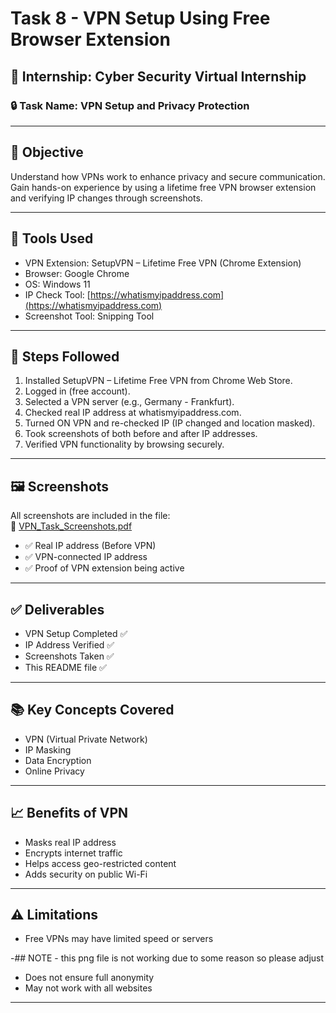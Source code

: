 # Task 8 - VPN Setup Using Free Browser Extension

## 📌 Internship: Cyber Security Virtual Internship

### 🔒 Task Name: VPN Setup and Privacy Protection

---

## 🎯 Objective

Understand how VPNs work to enhance privacy and secure communication. Gain hands-on experience by using a lifetime free VPN browser extension and verifying IP changes through screenshots.

---

## 🧰 Tools Used

- VPN Extension: SetupVPN – Lifetime Free VPN (Chrome Extension)
- Browser: Google Chrome
- OS: Windows 11
- IP Check Tool: [https://whatismyipaddress.com](https://whatismyipaddress.com)
- Screenshot Tool: Snipping Tool

---

## 🔧 Steps Followed

1. Installed SetupVPN – Lifetime Free VPN from Chrome Web Store.
2. Logged in (free account).
3. Selected a VPN server (e.g., Germany - Frankfurt).
4. Checked real IP address at whatismyipaddress.com.
5. Turned ON VPN and re-checked IP (IP changed and location masked).
6. Took screenshots of both before and after IP addresses.
7. Verified VPN functionality by browsing securely.

---

## 🖼 Screenshots

All screenshots are included in the file:  
📄 [VPN_Task_Screenshots.pdf](./VPN_Task_Screenshots.pdf)

- ✅ Real IP address (Before VPN)
- ✅ VPN-connected IP address
- ✅ Proof of VPN extension being active

---

## ✅ Deliverables

- VPN Setup Completed ✅  
- IP Address Verified ✅  
- Screenshots Taken ✅  
- This README file ✅  

---

## 📚 Key Concepts Covered

- VPN (Virtual Private Network)
- IP Masking
- Data Encryption
- Online Privacy

---

## 📈 Benefits of VPN

- Masks real IP address
- Encrypts internet traffic
- Helps access geo-restricted content
- Adds security on public Wi-Fi

---

## ⚠ Limitations 

- Free VPNs may have limited speed or servers

-## NOTE - this png file is not working due to some reason so please adjust
- Does not ensure full anonymity
- May not work with all websites

---
